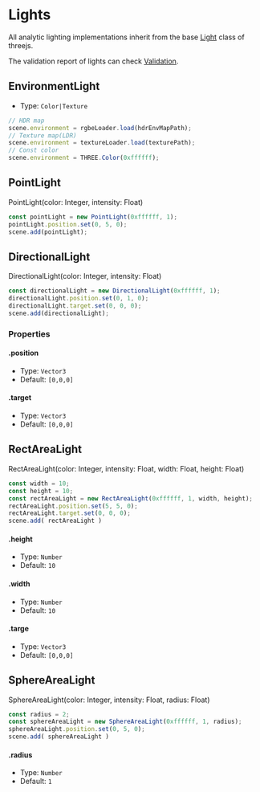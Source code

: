 # Lights

All analytic lighting implementations inherit from the base [Light](https://threejs.org/docs/#api/en/lights/Light) class of threejs.

The validation report of lights can check [Validation](validation/Lights.md).

## EnvironmentLight

* Type: `Color|Texture`

```javascript
// HDR map
scene.environment = rgbeLoader.load(hdrEnvMapPath);
// Texture map(LDR)
scene.environment = textureLoader.load(texturePath);
// Const color
scene.environment = THREE.Color(0xffffff);
```

## PointLight

PointLight(color: Integer, intensity: Float)

``` javascript
const pointLight = new PointLight(0xffffff, 1);
pointLight.position.set(0, 5, 0);
scene.add(pointLight);
```

## DirectionalLight

DirectionalLight(color: Integer, intensity: Float)

``` javascript
const directionalLight = new DirectionalLight(0xffffff, 1);
directionalLight.position.set(0, 1, 0);
directionalLight.target.set(0, 0, 0);
scene.add(directionalLight);
```

### Properties

#### .position

* Type: `Vector3`
* Default: `[0,0,0]`

#### .target

* Type: `Vector3`
* Default: `[0,0,0]`

## RectAreaLight

RectAreaLight(color: Integer, intensity: Float, width: Float, height: Float)

```javascript
const width = 10;
const height = 10;
const rectAreaLight = new RectAreaLight(0xffffff, 1, width, height);
rectAreaLight.position.set(5, 5, 0);
rectAreaLight.target.set(0, 0, 0);
scene.add( rectAreaLight )
```

#### .height

* Type: `Number`
* Default: `10`

#### .width

* Type: `Number`
* Default: `10`

#### .targe

* Type: `Vector3`
* Default: `[0,0,0]`

## SphereAreaLight

SphereAreaLight(color: Integer, intensity: Float, radius: Float)

```javascript
const radius = 2;
const sphereAreaLight = new SphereAreaLight(0xffffff, 1, radius);
sphereAreaLight.position.set(0, 5, 0);
scene.add( sphereAreaLight )
```

#### .radius

* Type: `Number`
* Default: `1`